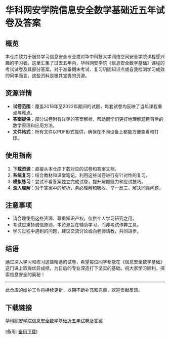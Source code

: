 # 华科网安学院信息安全数学基础近五年试卷及答案

## 概览

本仓库致力于服务学习信息安全专业或对华中科技大学网络空间安全学院课程感兴趣的学习者。这里汇集了过去五年内，华科网安学院《信息安全数学基础》课程的考试试卷及其部分答案。对于准备期末考试、复习巩固知识点或自我检测学习成效的同学而言，这些资料是极其宝贵的资源。

## 资源详情

- **试卷范围**：覆盖2018年至2022年期间的试题，每套试卷均反映了当年课程重点与难点。
- **答案提供**：部分试卷附有详尽的答案解析，帮助同学们更好地理解题目背后的数学原理和应用方法。
- **文件格式**：所有文件以PDF形式提供，确保在不同设备上都能方便查看和打印。

## 使用指南

1. **下载资源**：直接从本仓库下载对应的试卷和答案文档。
2. **系统复习**：结合教材和课堂笔记，利用这些试卷进行有针对性的复习。
3. **模拟练习**：尝试不看答案独立完成试卷，提升解题能力和应试技巧。
4. **深入理解**：对于答案中的解析，务必理解和吸收，举一反三，解决同类问题。

## 注意事项

- 请合理使用这些资源，尊重知识产权，仅供个人学习研究之用。
- 考试应秉持诚信原则，本资源旨在辅助学习，而非考试作弊工具。
- 学习过程中遇到的问题，建议交流讨论或向老师请教，共同进步。

## 结语

通过深入学习和练习这些精选的试卷，希望每位同学都能在《信息安全数学基础》这门课上取得优异成绩，为日后的专业深造打下坚实的基础。祝大家学习顺利，探索信息安全的奥秘！

---

此仓库的维护工作将持续更新，以期不断补充和完善，欢迎贡献反馈。

## 下载链接
[华科网安学院信息安全数学基础近五年试卷及答案](https://pan.quark.cn/s/caa46ea02329) 

(备用: [备用下载](https://pan.baidu.com/s/19XmXcTU9eBtOAElbjq0-Iw?pwd=1234))
